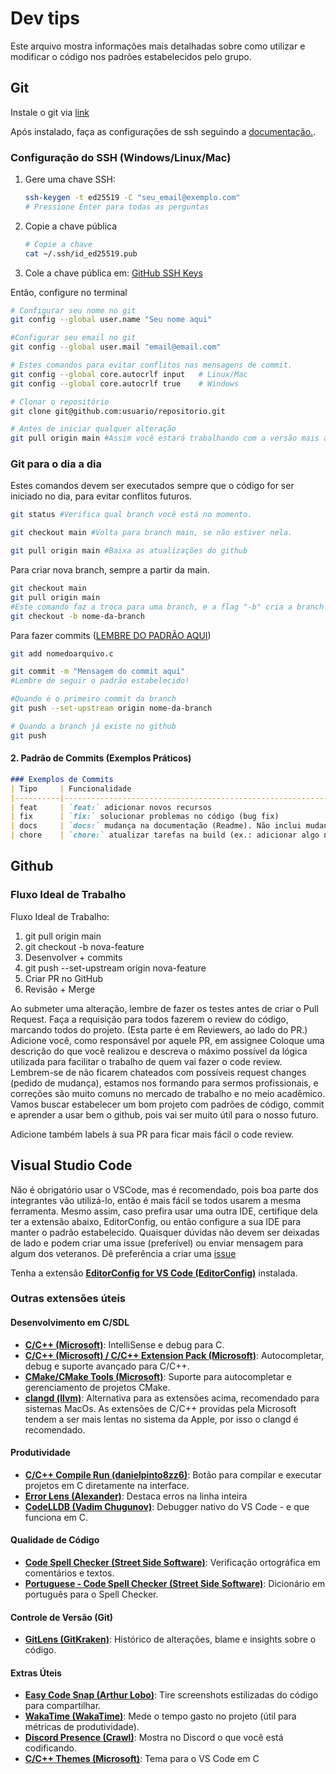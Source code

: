 # Dev tips

Este arquivo mostra informações mais detalhadas sobre
  como utilizar e modificar o código nos padrões estabelecidos pelo grupo.

## Git

Instale o git via [link](https://git-scm.com/downloads)

Após instalado, faça as configurações de ssh seguindo a [documentação.](https://docs.github.com/pt/authentication/connecting-to-github-with-ssh/generating-a-new-ssh-key-and-adding-it-to-the-ssh-agent).

### Configuração do SSH (Windows/Linux/Mac)

1. Gere uma chave SSH:

   ```bash
   ssh-keygen -t ed25519 -C "seu_email@exemplo.com"
   # Pressione Enter para todas as perguntas
   ```

2. Copie a chave pública

    ```bash
    # Copie a chave
    cat ~/.ssh/id_ed25519.pub
    ```

3. Cole a chave pública em: [GitHub SSH Keys](https://github.com/settings/keys)

Então, configure no terminal

```bash
# Configurar seu nome no git
git config --global user.name "Seu nome aqui"

#Configurar seu email no git
git config --global user.mail "email@email.com"

# Estes comandos para evitar conflitos nas mensagens de commit.
git config --global core.autocrlf input   # Linux/Mac
git config --global core.autocrlf true    # Windows

# Clonar o repositório
git clone git@github.com:usuario/repositorio.git

# Antes de iniciar qualquer alteração
git pull origin main #Assim você estará trabalhando com a versão mais atualizada
```

### Git para o dia a dia

Estes comandos devem ser executados sempre que o código for ser iniciado no dia,
para evitar conflitos futuros.

```bash
git status #Verifica qual branch você está no momento.

git checkout main #Volta para branch main, se não estiver nela.

git pull origin main #Baixa as atualizações do github
```

Para criar nova branch, sempre a partir da main.

```bash
git checkout main
git pull origin main
#Este comando faz a troca para uma branch, e a flag "-b" cria a branch nova
git checkout -b nome-da-branch
```

Para fazer commits ([LEMBRE DO PADRÃO AQUI](https://github.com/iuricode/padroes-de-commits))

```bash
git add nomedoarquivo.c

git commit -m "Mensagem do commit aqui"
#Lembre de seguir o padrão estabelecido!

#Quando é o primeiro commit da branch
git push --set-upstream origin nome-da-branch

# Quando a branch já existe no github
git push
```

#### 2. **Padrão de Commits (Exemplos Práticos)**

```markdown
### Exemplos de Commits
| Tipo     | Funcionalidade                                                                                         |
|----------|--------------------------------------------------------------------------------------------------------|
| feat     | `feat:` adicionar novos recursos                                                                       |
| fix      | `fix:` solucionar problemas no código (bug fix)                                                        |
| docs     | `docs:` mudança na documentação (Readme). Não inclui mudanças no código                                |
| chore    | `chore:` atualizar tarefas na build (ex.: adicionar algo no .gitignore). Não inclui mudanças no código |
```

## Github

### Fluxo Ideal de Trabalho

Fluxo Ideal de Trabalho:

  1. git pull origin main
  2. git checkout -b nova-feature
  3. Desenvolver + commits
  4. git push --set-upstream origin nova-feature
  5. Criar PR no GitHub
  6. Revisão + Merge

Ao submeter uma alteração, lembre de fazer os testes antes de criar o Pull
Request.
Faça a requisição para todos fazerem o review do código, marcando todos do
projeto. (Esta parte é em Reviewers, ao lado do PR.)
Adicione você, como responsável por aquele PR, em assignee
Coloque uma descrição do que você realizou e descreva o máximo possível da
lógica utilizada para facilitar o trabalho de quem vai fazer o code review.
Lembrem-se de não ficarem chateados com possíveis request changes (pedido de
mudança), estamos nos formando para sermos profissionais, e correções são muito
comuns no mercado de trabalho e no meio acadêmico.
Vamos buscar estabelecer um bom projeto com padrões de código, commit e aprender
a usar bem o github, pois vai ser muito útil para o nosso futuro.

Adicione também labels à sua PR para ficar mais fácil o code review.

## Visual Studio Code

Não é obrigatório usar o VSCode, mas é recomendado, pois boa parte dos
integrantes vão utilizá-lo, então é mais fácil se todos usarem a mesma
ferramenta. Mesmo assim, caso prefira usar uma outra IDE, certifique dela ter a
extensão abaixo, EditorConfig, ou então configure a sua IDE para manter o padrão
estabelecido.
Quaisquer dúvidas não devem ser deixadas de lado e podem criar uma issue
(preferível) ou enviar mensagem para algum dos veteranos. Dê preferência a criar uma
[issue](https://github.com/mangabyte/dev_tips/issues)

Tenha a extensão **[EditorConfig for VS Code (EditorConfig)](https://marketplace.visualstudio.com/items?itemName=EditorConfig.EditorConfig)** instalada.

### Outras extensões úteis

#### **Desenvolvimento em C/SDL**

- **[C/C++ (Microsoft)](https://marketplace.visualstudio.com/items?itemName=ms-vscode.cpptools)**: IntelliSense e debug para C.
- **[C/C++ (Microsoft) / C/C++ Extension Pack (Microsoft)](https://marketplace.visualstudio.com/items?itemName=ms-vscode.cpptools)**: Autocompletar, debug e suporte avançado para C/C++.
- **[CMake/CMake Tools (Microsoft)](https://marketplace.visualstudio.com/items?itemName=ms-vscode.cmake-tools)**: Suporte para autocompletar e gerenciamento de projetos CMake.
- **[clangd (llvm)](https://marketplace.visualstudio.com/items?itemName=llvm-vs-code-extensions.vscode-clangd)**: Alternativa para as extensões acima, recomendado para sistemas MacOs. As extensões de C/C++ providas pela Microsoft tendem a ser mais lentas no sistema da Apple, por isso o clangd é recomendado.

#### **Produtividade**

- **[C/C++ Compile Run (danielpinto8zz6)](https://marketplace.visualstudio.com/items?itemName=danielpinto8zz6.c-cpp-compile-run)**: Botão para compilar e executar projetos em C diretamente na interface.
- **[Error Lens (Alexander)](https://marketplace.visualstudio.com/items?itemName=usernamehw.errorlens)**: Destaca erros na linha inteira
- **[CodeLLDB (Vadim Chugunov)](https://marketplace.visualstudio.com/items?itemName=vadimcn.vscode-lldb)**: Debugger nativo do VS Code - e que funciona em C.

#### **Qualidade de Código**

- **[Code Spell Checker (Street Side Software)](https://marketplace.visualstudio.com/items?itemName=streetsidesoftware.code-spell-checker)**: Verificação ortográfica em comentários e textos.
- **[Portuguese - Code Spell Checker (Street Side Software)](https://marketplace.visualstudio.com/items?itemName=streetsidesoftware.code-spell-checker-portuguese)**: Dicionário em português para o Spell Checker.

#### **Controle de Versão (Git)**

- **[GitLens (GitKraken)](https://marketplace.visualstudio.com/items?itemName=eamodio.gitlens)**: Histórico de alterações, blame e insights sobre o código.

#### **Extras Úteis**

- **[Easy Code Snap (Arthur Lobo)](https://marketplace.visualstudio.com/items?itemName=ArthurLobo.easy-codesnap)**: Tire screenshots estilizadas do código para compartilhar.
- **[WakaTime (WakaTime)](https://marketplace.visualstudio.com/items?itemName=WakaTime.vscode-wakatime)**: Mede o tempo gasto no projeto (útil para métricas de produtividade).
- **[Discord Presence (Crawl)](https://marketplace.visualstudio.com/items?itemName=icrawl.discord-vscode)**: Mostra no Discord o que você está codificando.
- **[C/C++ Themes (Microsoft)](https://marketplace.visualstudio.com/items?itemName=ms-vscode.cpptools-themes)**: Tema para o VS Code em C
